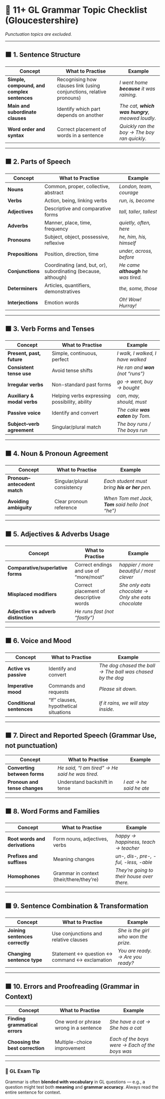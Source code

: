 # 🧾 11+ GL Grammar Topic Checklist (Gloucestershire)
*Punctuation topics are excluded.*

---

## 🟩 1. Sentence Structure
| Concept | What to Practise | Example |
|----------|------------------|----------|
| **Simple, compound, and complex sentences** | Recognising how clauses link (using conjunctions, relative pronouns) | *I went home **because** it was raining.* |
| **Main and subordinate clauses** | Identify which part depends on another | *The cat, **which was hungry**, meowed loudly.* |
| **Word order and syntax** | Correct placement of words in a sentence | *Quickly ran the boy → The boy ran quickly.* |

---

## 🟩 2. Parts of Speech
| Concept | What to Practise | Example |
|----------|------------------|----------|
| **Nouns** | Common, proper, collective, abstract | *London, team, courage* |
| **Verbs** | Action, being, linking verbs | *run, is, become* |
| **Adjectives** | Descriptive and comparative forms | *tall, taller, tallest* |
| **Adverbs** | Manner, place, time, frequency | *quietly, often, here* |
| **Pronouns** | Subject, object, possessive, reflexive | *he, him, his, himself* |
| **Prepositions** | Position, direction, time | *under, across, before* |
| **Conjunctions** | Coordinating (and, but, or), subordinating (because, although) | *He came **although** he was tired.* |
| **Determiners** | Articles, quantifiers, demonstratives | *the, some, those* |
| **Interjections** | Emotion words | *Oh! Wow! Hurray!* |

---

## 🟩 3. Verb Forms and Tenses
| Concept | What to Practise | Example |
|----------|------------------|----------|
| **Present, past, future** | Simple, continuous, perfect | *I walk, I walked, I have walked* |
| **Consistent tense use** | Avoid tense shifts | *He ran and **won** (not “runs”)* |
| **Irregular verbs** | Non-standard past forms | *go → went, buy → bought* |
| **Auxiliary & modal verbs** | Helping verbs expressing possibility, ability | *can, may, should, must* |
| **Passive voice** | Identify and convert | *The cake **was eaten** by Tom.* |
| **Subject–verb agreement** | Singular/plural match | *The boy runs / The boys run* |

---

## 🟩 4. Noun & Pronoun Agreement
| Concept | What to Practise | Example |
|----------|------------------|----------|
| **Pronoun–antecedent match** | Singular/plural consistency | *Each student must bring **his or her** pen.* |
| **Avoiding ambiguity** | Clear pronoun reference | *When Tom met Jack, **Tom** said hello (not “he”)* |

---

## 🟩 5. Adjectives & Adverbs Usage
| Concept | What to Practise | Example |
|----------|------------------|----------|
| **Comparative/superlative forms** | Correct endings and use of “more/most” | *happier / more beautiful / most clever* |
| **Misplaced modifiers** | Correct placement of descriptive words | *She only eats chocolate → Only she eats chocolate* |
| **Adjective vs adverb distinction** | *He runs fast (not “fastly”)* |

---

## 🟩 6. Voice and Mood
| Concept | What to Practise | Example |
|----------|------------------|----------|
| **Active vs passive** | Identify and convert | *The dog chased the ball → The ball was chased by the dog* |
| **Imperative mood** | Commands and requests | *Please sit down.* |
| **Conditional sentences** | “If” clauses, hypothetical situations | *If it rains, we will stay inside.* |

---

## 🟩 7. Direct and Reported Speech (Grammar Use, not punctuation)
| Concept | What to Practise | Example |
|----------|------------------|----------|
| **Converting between forms** | *He said, “I am tired” → He said he was tired.* |
| **Pronoun and tense changes** | Understand backshift in tense | *I eat → he said he ate* |

---

## 🟩 8. Word Forms and Families
| Concept | What to Practise | Example |
|----------|------------------|----------|
| **Root words and derivations** | Form nouns, adjectives, verbs | *happy → happiness, teach → teacher* |
| **Prefixes and suffixes** | Meaning changes | *un-, dis-, pre-, -ful, -less, -able* |
| **Homophones** | Grammar in context (their/there/they’re) | *They’re going to their house over there.* |

---

## 🟩 9. Sentence Combination & Transformation
| Concept | What to Practise | Example |
|----------|------------------|----------|
| **Joining sentences correctly** | Use conjunctions and relative clauses | *She is the girl who won the prize.* |
| **Changing sentence type** | Statement ↔ question ↔ command ↔ exclamation | *You are ready. → Are you ready?* |

---

## 🟩 10. Errors and Proofreading (Grammar in Context)
| Concept | What to Practise | Example |
|----------|------------------|----------|
| **Finding grammatical errors** | One word or phrase wrong in a sentence | *She have a cat → She has a cat* |
| **Choosing the best correction** | Multiple-choice improvement | *Each of the boys were → Each of the boys was* |

---

### 🧠 GL Exam Tip
Grammar is often **blended with vocabulary** in GL questions — e.g., a question might test both **meaning** and **grammar accuracy**. Always read the entire sentence for context.
